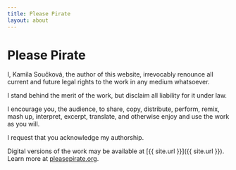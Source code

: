 ```yaml
---
title: Please Pirate
layout: about
---
```


Please Pirate
=============

I, Kamila Součková, the author of this website, irrevocably renounce all current and future legal
rights to the work in any medium whatsoever.

I stand behind the merit of the work, but disclaim all liability for it under law.

I encourage you, the audience, to share, copy, distribute, perform, remix, mash up, interpret,
excerpt, translate, and otherwise enjoy and use the work as you will.

I request that you acknowledge my authorship.

Digital versions of the work may be available at [{{ site.url }}]({{ site.url }}). Learn more at
[pleasepirate.org](http://pleasepirate.org).
